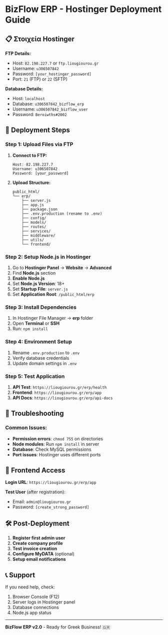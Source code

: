 # BizFlow ERP - Hostinger Deployment Guide

## 📋 Στοιχεία Hostinger

**FTP Details:**
- Host: `82.198.227.7` or `ftp.liougiourou.gr`
- Username: `u306507842`
- Password: `[your_hostinger_password]`
- Port: `21` (FTP) or `22` (SFTP)

**Database Details:**
- Host: `localhost`
- Database: `u306507842_bizflow_erp`
- Username: `u306507842_bizflow_user`  
- Password: `Beroiwths#2002`

## 🚀 Deployment Steps

### Step 1: Upload Files via FTP

1. **Connect to FTP:**
   ```
   Host: 82.198.227.7
   Username: u306507842
   Password: [your_password]
   ```

2. **Upload Structure:**
   ```
   public_html/
   └── erp/
       ├── server.js
       ├── app.js
       ├── package.json
       ├── .env.production (rename to .env)
       ├── config/
       ├── models/
       ├── routes/
       ├── services/
       ├── middleware/
       ├── utils/
       └── frontend/
   ```

### Step 2: Setup Node.js in Hostinger

1. Go to **Hostinger Panel** → **Website** → **Advanced** 
2. Find **Node.js** section
3. **Enable Node.js**
4. Set **Node.js Version**: 18+ 
5. Set **Startup File**: `server.js`
6. Set **Application Root**: `/public_html/erp`

### Step 3: Install Dependencies

1. In Hostinger File Manager → **erp** folder
2. Open **Terminal** or **SSH**
3. Run: `npm install`

### Step 4: Environment Setup

1. Rename `.env.production` to `.env`
2. Verify database credentials
3. Update domain settings in `.env`

### Step 5: Test Application

1. **API Test**: `https://liougiourou.gr/erp/health`
2. **Frontend**: `https://liougiourou.gr/erp/app`
3. **API Docs**: `https://liougiourou.gr/erp/api-docs`

## 🔧 Troubleshooting

### Common Issues:
- **Permission errors**: `chmod 755` on directories
- **Node modules**: Run `npm install` in server
- **Database**: Check MySQL permissions
- **Port issues**: Hostinger uses different ports

## 📱 Frontend Access

**Login URL**: `https://liougiourou.gr/erp/app`

**Test User** (after registration):
- Email: `admin@liougiourou.gr`
- Password: `[create_strong_password]`

## 🛠️ Post-Deployment

1. **Register first admin user**
2. **Create company profile**  
3. **Test invoice creation**
4. **Configure MyDATA** (optional)
5. **Setup email notifications**

## 📞 Support

If you need help, check:
1. Browser Console (F12)
2. Server logs in Hostinger panel
3. Database connections
4. Node.js app status

---
**BizFlow ERP v2.0** - Ready for Greek Business! 🇬🇷